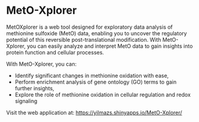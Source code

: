 # MetO-Xplorer
MetOXplorer is a web tool designed for exploratory data analysis of methionine sulfoxide (MetO) data, enabling you to uncover the regulatory potential of this reversible post-translational modification. With MetO-Xplorer, you can easily analyze and interpret MetO data to gain insights into protein function and cellular processes.

With MetO-Xplorer, you can:
* Identify significant changes in methionine oxidation with ease,
* Perform enrichment analysis of gene ontology (GO) terms to gain further insights,
* Explore the role of methionine oxidation in cellular regulation and redox signaling

Visit the web application at: https://yilmazs.shinyapps.io/MetO-Xplorer/
